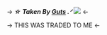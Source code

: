 -> ***☆ Taken By  [Guts](https://rentry.co/Basement) .ᐟ*** ![](https://massacre.crd.co/assets/images/gallery01/3a978443.gif?v=cfe7914f) <-

-> THIS WAS TRADED TO ME <-